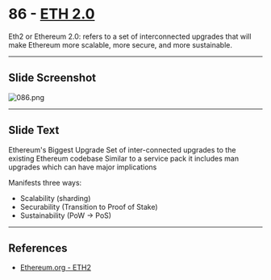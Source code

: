 # 86 - [ETH 2.0](ETH%202.0.md)

Eth2 or Ethereum 2.0: refers to a set of interconnected upgrades that will make Ethereum more scalable, more secure, and more sustainable.

___
## Slide Screenshot
![086.png](../../images/ethereum101/086.png)
___
## Slide Text
Ethereum's Biggest Upgrade
Set of inter-connected upgrades to the existing Ethereum codebase
Similar to a service pack it includes man upgrades which can have major implications

Manifests three ways:
- Scalability (sharding)
- Securability (Transition to Proof of Stake)
- Sustainability (PoW -> PoS) 

___
## References
- [Ethereum.org - ETH2](https://ethereum.org/en/eth2/)